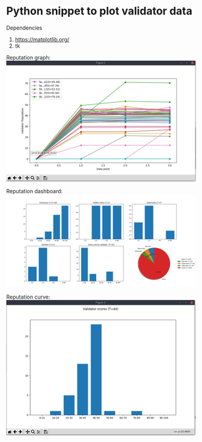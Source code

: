 # Python snippet to plot validator data

Dependencies

1. https://matplotlib.org/
2. tk

Reputation graph:
![Reputation graph](https://github.com/hgedia/rep-plot/blob/master/images/rep.png)

Reputation dashboard:
![Reputation dashboard](https://github.com/hgedia/rep-plot/blob/master/images/dashboard.png)

Reputation curve:
![Reputation curve](https://github.com/hgedia/rep-plot/blob/master/images/bellcurve.png)
